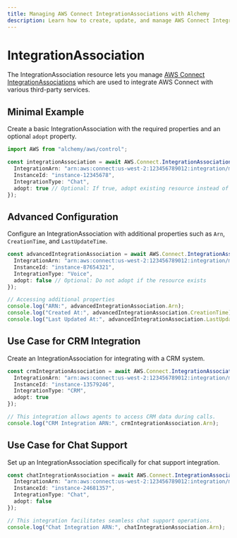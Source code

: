 ```yaml
---
title: Managing AWS Connect IntegrationAssociations with Alchemy
description: Learn how to create, update, and manage AWS Connect IntegrationAssociations using Alchemy Cloud Control.
---
```


# IntegrationAssociation

The IntegrationAssociation resource lets you manage [AWS Connect IntegrationAssociations](https://docs.aws.amazon.com/connect/latest/userguide/) which are used to integrate AWS Connect with various third-party services.

## Minimal Example

Create a basic IntegrationAssociation with the required properties and an optional `adopt` property.

```ts
import AWS from "alchemy/aws/control";

const integrationAssociation = await AWS.Connect.IntegrationAssociation("myIntegrationAssociation", {
  IntegrationArn: "arn:aws:connect:us-west-2:123456789012:integration/my-integration",
  InstanceId: "instance-12345678",
  IntegrationType: "Chat",
  adopt: true // Optional: If true, adopt existing resource instead of failing when resource already exists
});
```

## Advanced Configuration

Configure an IntegrationAssociation with additional properties such as `Arn`, `CreationTime`, and `LastUpdateTime`.

```ts
const advancedIntegrationAssociation = await AWS.Connect.IntegrationAssociation("advancedIntegrationAssociation", {
  IntegrationArn: "arn:aws:connect:us-west-2:123456789012:integration/my-advanced-integration",
  InstanceId: "instance-87654321",
  IntegrationType: "Voice",
  adopt: false // Optional: Do not adopt if the resource exists
});

// Accessing additional properties
console.log("ARN:", advancedIntegrationAssociation.Arn);
console.log("Created At:", advancedIntegrationAssociation.CreationTime);
console.log("Last Updated At:", advancedIntegrationAssociation.LastUpdateTime);
```

## Use Case for CRM Integration

Create an IntegrationAssociation for integrating with a CRM system.

```ts
const crmIntegrationAssociation = await AWS.Connect.IntegrationAssociation("crmIntegrationAssociation", {
  IntegrationArn: "arn:aws:connect:us-west-2:123456789012:integration/my-crm-integration",
  InstanceId: "instance-13579246",
  IntegrationType: "CRM",
  adopt: true
});

// This integration allows agents to access CRM data during calls.
console.log("CRM Integration ARN:", crmIntegrationAssociation.Arn);
```

## Use Case for Chat Support

Set up an IntegrationAssociation specifically for chat support integration.

```ts
const chatIntegrationAssociation = await AWS.Connect.IntegrationAssociation("chatIntegrationAssociation", {
  IntegrationArn: "arn:aws:connect:us-west-2:123456789012:integration/my-chat-integration",
  InstanceId: "instance-24681357",
  IntegrationType: "Chat",
  adopt: false
});

// This integration facilitates seamless chat support operations.
console.log("Chat Integration ARN:", chatIntegrationAssociation.Arn);
```